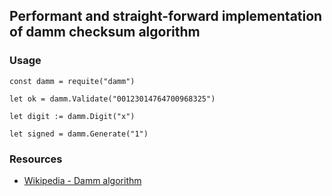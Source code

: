 ## Performant and straight-forward implementation of damm checksum algorithm

### Usage ###

```
const damm = requite("damm")

let ok = damm.Validate("00123014764700968325")

let digit := damm.Digit("x")

let signed = damm.Generate("1")
```

### Resources ###

* [Wikipedia - Damm algorithm](https://en.wikipedia.org/wiki/Damm_algorithm)
